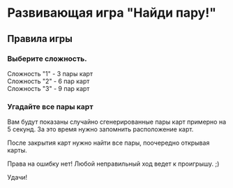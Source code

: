 # Развивающая игра "Найди пару!"

## Правила игры

### Выберите сложность.

Сложность "1" - 3 пары карт  
Сложность "2" - 6 пар карт  
Сложность "3" - 9 пар карт

### Угадайте все пары карт

Вам будут показаны случайно сгенерированные пары карт примерно на 5 секунд.
За это время нужно запомнить расположение карт.

После закрытия карт нужно найти все пары, поочередно открывая карты.

Права на ошибку нет! Любой неправильный ход ведет к проигрышу. ;)

Удачи!
